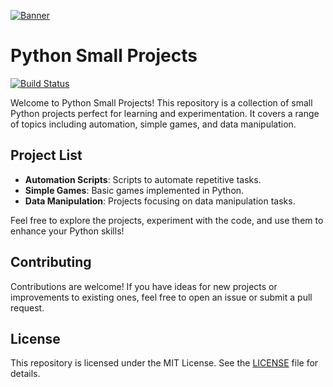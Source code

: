 [![Banner](https://via.placeholder.com/800x200)](https://github.com/mpwsenadev/Python-Small-Projects)

# Python Small Projects

[![Build Status](https://img.shields.io/github/workflow/status/mpwsenadev/Python-Small-Projects/Build)](https://github.com/mpwsenadev/Python-Small-Projects/actions)

Welcome to Python Small Projects! This repository is a collection of small Python projects perfect for learning and experimentation. It covers a range of topics including automation, simple games, and data manipulation.

## Project List

- **Automation Scripts**: Scripts to automate repetitive tasks.
- **Simple Games**: Basic games implemented in Python.
- **Data Manipulation**: Projects focusing on data manipulation tasks.

Feel free to explore the projects, experiment with the code, and use them to enhance your Python skills!

## Contributing

Contributions are welcome! If you have ideas for new projects or improvements to existing ones, feel free to open an issue or submit a pull request.

## License

This repository is licensed under the MIT License. See the [LICENSE](LICENSE) file for details.
